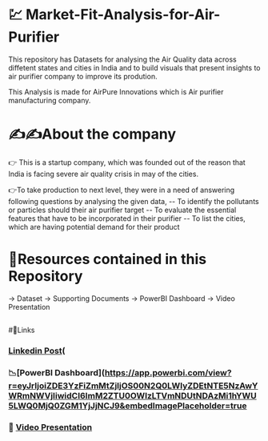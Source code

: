 # 💹 Market-Fit-Analysis-for-Air-Purifier

  This repository has Datasets for analysing the Air Quality data across diffetent states and cities in India and to build visuals that present insights to air purifier company to improve its prodution.

  This Analysis is made for AirPure Innovations which is Air purifier manufacturing company.
# ✍️✍️About the company
 👉 This is a startup company, which was founded out of the reason that India is facing severe air quality crisis in may of the cities.

  👉To take production to next level, they were in a need of answering following questions by analysing the given data,
    -- To identify the pollutants or particles should their air purifier target
    -- To evaluate the essential features that have to be incorporated in their purifier
    -- To list the cities, which are having potential demand for their product

# 🫙Resources contained in this Repository
  -> Dataset 
  -> Supporting Documents
  -> PowerBI Dashboard
  -> Video Presentation 
## 

#🔗Links
### [Linkedin Post](https://github.com/user-attachments/assets/5c937d97-23ff-4541-b341-9b322636416f)(
### 📉[PowerBI Dashboard](https://app.powerbi.com/view?r=eyJrIjoiZDE3YzFiZmMtZjljOS00N2Q0LWIyZDEtNTE5NzAwYWRmNWVjIiwidCI6ImM2ZTU0OWIzLTVmNDUtNDAzMi1hYWU5LWQ0MjQ0ZGM1YjJjNCJ9&embedImagePlaceholder=true
### 🎥 [Video Presentation](https://youtu.be/jR5nV37WbEg)
